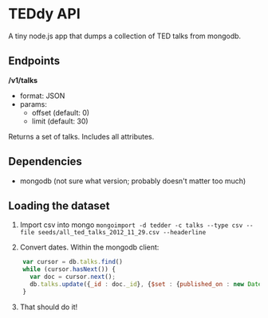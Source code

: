 # TEDdy API #
A tiny node.js app that dumps a collection of TED talks from mongodb.

## Endpoints ##

**/v1/talks**
* format: JSON
* params:
  * offset (default: 0)
  * limit (default: 30)

Returns a set of talks. Includes all attributes.

## Dependencies ##

* mongodb (not sure what version; probably doesn't matter too much)

## Loading the dataset ##

1. Import csv into mongo
`mongoimport -d tedder -c talks --type csv --file seeds/all_ted_talks_2012_11_29.csv --headerline`

2. Convert dates. Within the mongodb client:
```javascript
    var cursor = db.talks.find()
    while (cursor.hasNext()) {
      var doc = cursor.next();
      db.talks.update({_id : doc._id}, {$set : {published_on : new Date(doc.published_on)}})
    }
```

3. That should do it!
